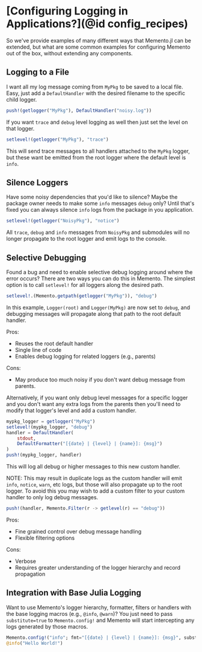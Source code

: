 # [Configuring Logging in Applications?](@id config_recipes)

So we've provide examples of many different ways that Memento.jl can be extended, but what are some common examples for configuring Memento out of the box, without extending any components.

## Logging to a File

I want all my log message coming from `MyPkg` to be saved to a local file. Easy, just add a `DefaultHandler` with the desired filename to the specific child logger.

```julia
push!(getlogger("MyPkg"), DefaultHandler("noisy.log"))
```

If you want `trace` and `debug` level logging as well then just set the level on that logger.

```julia
setlevel!(getlogger("MyPkg"), "trace")
```

This will send trace messages to all handlers attached to the `MyPkg` logger, but these want be emitted from the root logger where the default level is `info`.

## Silence Loggers

Have some noisy dependencies that you'd like to silence? Maybe the package owner needs to make some `info` messages `debug` only? Until that's fixed you can always silence `info` logs from the package in you application.

```julia
setlevel!(getlogger("NoisyPkg"), "notice")
```

All `trace`, `debug` and `info` messages from `NoisyPkg` and submodules will no longer propagate to the root logger and emit logs to the console.


## Selective Debugging

Found a bug and need to enable selective debug logging around where the error occurs? There are two ways you can do this in Memento.
The simplest option is to call `setlevel!` for all loggers along the desired path.

```julia
setlevel!.(Memento.getpath(getlogger("MyPkg")), "debug")
```

In this example, `Logger(root)` and `Logger(MyPkg)` are now set to `debug`, and debugging messages will propagate along that path to the root default handler.

Pros:
- Reuses the root default handler
- Single line of code
- Enables debug logging for related loggers (e.g., parents)

Cons:
- May produce too much noisy if you don't want debug message from parents.

Alternatively, if you want only debug level messages for a specific logger and you don't want any extra logs from the parents then you'll need to modify that logger's level and add a custom handler.

```julia
mypkg_logger = getlogger("MyPkg")
setlevel!(mypkg_logger, "debug")
handler = DefaultHandler(
    stdout,
    DefaultFormatter("[{date} | {level} | {name}]: {msg}")
)
push!(mypkg_logger, handler)
```

This will log all debug or higher messages to this new custom handler.

NOTE: This may result in duplicate logs as the custom handler will emit `info`, `notice`, `warn`, etc logs, but those will also propagate up to the root logger. To avoid this you may wish to add a custom filter to your custom handler to only log debug messages.

```julia
push!(handler, Memento.Filter(r -> getlevel(r) == "debug"))
```

Pros:
- Fine grained control over debug message handling
- Flexible filtering options

Cons:
- Verbose
- Requires greater understanding of the logger hierarchy and record propagation

## Integration with Base Julia Logging

Want to use Memento's logger hierarchy, formatter, filters or handlers with the base logging macros (e.g., `@info`, `@warn`)?
You just need to pass `substitute=true` to `Memento.config!` and Memento will start intercepting any logs generated by those macros.

```julia
Memento.config!("info"; fmt="[{date} | {level} | {name}]: {msg}", substitute=true)
@info("Hello World!")
```
